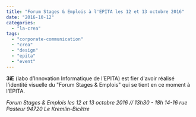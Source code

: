 ```yaml
---
title: "Forum Stages & Emplois à l'EPITA les 12 et 13 octobre 2016"
date: "2016-10-12"
categories: 
  - "la-crea"
tags: 
  - "corporate-communication"
  - "crea"
  - "design"
  - "epita"
  - "event"
---
```


**3iE** (labo d’Innovation Informatique de l’EPITA) est fier d'avoir réalisé l'identité visuelle du "Forum Stages & Emplois" qui se tient en ce moment à l'EPITA.

_Forum Stages & Emplois les 12 et 13 octobre 2016 // 13h30 - 18h 14-16 rue Pasteur 94720 Le Kremlin-Bicêtre_
